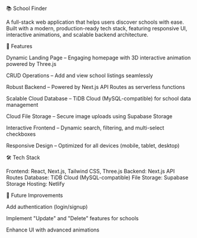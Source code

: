 📚 School Finder

A full-stack web application that helps users discover schools with ease. Built with a modern, production-ready tech stack, featuring responsive UI, interactive animations, and scalable backend architecture.

🚀 Features

Dynamic Landing Page – Engaging homepage with 3D interactive animation powered by Three.js

CRUD Operations – Add and view school listings seamlessly

Robust Backend – Powered by Next.js API Routes as serverless functions

Scalable Cloud Database – TiDB Cloud (MySQL-compatible) for school data management

Cloud File Storage – Secure image uploads using Supabase Storage

Interactive Frontend – Dynamic search, filtering, and multi-select checkboxes

Responsive Design – Optimized for all devices (mobile, tablet, desktop)

🛠️ Tech Stack

Frontend: React, Next.js, Tailwind CSS, Three.js
Backend: Next.js API Routes
Database: TiDB Cloud (MySQL-compatible)
File Storage: Supabase Storage
Hosting: Netlify

🔮 Future Improvements

Add authentication (login/signup)

Implement "Update" and "Delete" features for schools

Enhance UI with advanced animations
